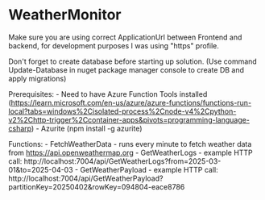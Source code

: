 # WeatherMonitor

Make sure you are using correct ApplicationUrl between Frontend and backend, for development purposes I was using "https" profile.

Don't forget to create database before starting up solution. (Use command Update-Database in nuget package manager console to create DB and apply migrations)

Prerequisites: 
    - Need to have Azure Function Tools installed (https://learn.microsoft.com/en-us/azure/azure-functions/functions-run-local?tabs=windows%2Cisolated-process%2Cnode-v4%2Cpython-v2%2Chttp-trigger%2Ccontainer-apps&pivots=programming-language-csharp)
    - Azurite (npm install -g azurite)

Functions:
    - FetchWeatherData - runs every minute to fetch weather data from https://api.openweathermap.org
    - GetWeatherLogs - example HTTP call: http://localhost:7004/api/GetWeatherLogs?from=2025-03-01&to=2025-04-03
    - GetWeatherPayload - example HTTP call: http://localhost:7004/api/GetWeatherPayload?partitionKey=20250402&rowKey=094804-eace8786
